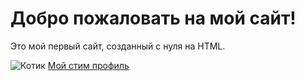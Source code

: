 <!DOCTYPE html>
<html lang="ru">
<head>
    <meta charset="UTF-8">
    <meta name="viewport" content="width=device-width, initial-scale=1.0">
    <title>Мой первый сайт</title>
</head>
<body>
    <h1>Добро пожаловать на мой сайт!</h1>
    <p>Это мой первый сайт, созданный с нуля на HTML.</p>
</body>
</html>
<img src="wallhaven-259621.jpg" alt="Котик">
<a href="https://steamcommunity.com/id/extayzzzyttw_/">Мой стим профиль</a>
</body>
</html>
